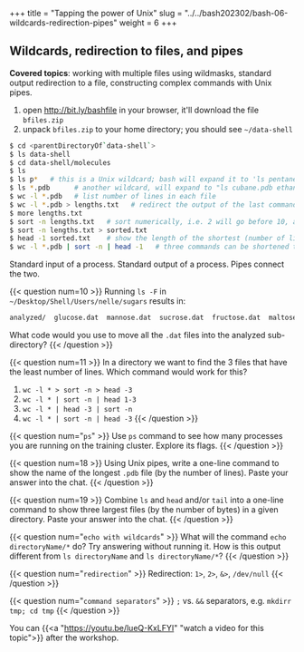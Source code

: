 +++
title = "Tapping the power of Unix"
slug = "../../bash202302/bash-06-wildcards-redirection-pipes"
weight = 6
+++

## Wildcards, redirection to files, and pipes

**Covered topics**: working with multiple files using wildmasks, standard output redirection to a file,
constructing complex commands with Unix pipes.

1. open http://bit.ly/bashfile in your browser, it'll download the file `bfiles.zip`
2. unpack `bfiles.zip` to your home directory; you should see `~/data-shell`

```sh
$ cd <parentDirectoryOf`data-shell`>
$ ls data-shell
$ cd data-shell/molecules
$ ls
$ ls p*   # this is a Unix wildcard; bash will expand it to 'ls pentane.pdb propane.pdb'
$ ls *.pdb      # another wildcard, will expand to "ls cubane.pdb ethane.pdb ...'
$ wc -l *.pdb   # list number of lines in each file
$ wc -l *.pdb > lengths.txt   # redirect the output of the last command into a file
$ more lengths.txt
$ sort -n lengths.txt   # sort numerically, i.e. 2 will go before 10, and 6 before 22
$ sort -n lengths.txt > sorted.txt
$ head -1 sorted.txt    # show the length of the shortest (number of lines) file
$ wc -l *.pdb | sort -n | head -1   # three commands can be shortened to one - this is called Unix pipe
```

Standard input of a process. Standard output of a process. Pipes connect the two.

<!-- > **Exercise:** Try to explain the difference between these two commands: -->
<!-- > ```sh -->
<!-- > echo hello > test.txt -->
<!-- > echo hello >> test.txt -->
<!-- > ~~~ -->

{{< question num=10 >}}
Running `ls -F` in `~/Desktop/Shell/Users/nelle/sugars` results in:
```sh
analyzed/  glucose.dat  mannose.dat  sucrose.dat  fructose.dat  maltose.dat  raw/
```
What code would you use to move all the `.dat` files into the analyzed sub-directory?
{{< /question >}}

{{< question num=11 >}}
In a directory we want to find the 3 files that have the least number of lines. Which command would work for
this?
1. `wc -l * > sort -n > head -3`
2. `wc -l * | sort -n | head 1-3`
3. `wc -l * | head -3 | sort -n`
4. `wc -l * | sort -n | head -3`
{{< /question >}}

{{< question num="`ps`" >}}
Use `ps` command to see how many processes you are running on the training cluster. Explore its flags.
{{< /question >}}

{{< question num=18 >}}
Using Unix pipes, write a one-line command to show the name of the longest `.pdb` file (by the number of lines). Paste
your answer into the chat.
{{< /question >}}

{{< question num=19 >}}
Combine `ls` and `head` and/or `tail` into a one-line command to show three largest files (by the number of bytes) in a
given directory. Paste your answer into the chat.
{{< /question >}}

{{< question num="`echo with wildcards`" >}}
What will the command `echo directoryName/*` do? Try answering without running it. How is this output different from `ls
directoryName` and `ls directoryName/*`?
{{< /question >}}

{{< question num="`redirection`" >}}
Redirection: `1>`, `2>`, `&>`, `/dev/null`
{{< /question >}}

{{< question num="`command separators`" >}}
`;` vs. `&&` separators, e.g. `mkdirr tmp; cd tmp`
{{< /question >}}

<!-- 06-pipes.mkv -->
<!-- {{< yt lueQ-KxLFYI 63 >}} -->
You can {{<a "https://youtu.be/lueQ-KxLFYI" "watch a video for this topic">}} after the workshop.
